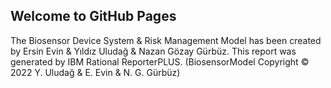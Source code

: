 ## Welcome to GitHub Pages

The Biosensor Device System & Risk Management Model has been created by Ersin Evin & Yıldız Uludağ & Nazan Gözay Gürbüz. This report was generated by IBM Rational ReporterPLUS. (BiosensorModel Copyright © 2022  Y. Uludağ & E. Evin & N. G. Gürbüz)


